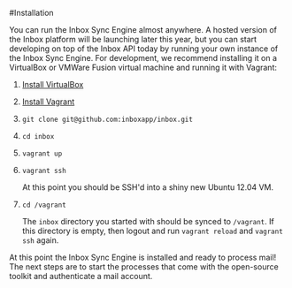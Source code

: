 #Installation

You can run the Inbox Sync Engine almost anywhere. A hosted version of the Inbox platform will be launching later this year, but you can start developing on top of the Inbox API today by running your own instance of the Inbox Sync Engine. For development, we recommend installing it on a VirtualBox or VMWare Fusion virtual machine and running it with Vagrant:

1. [Install VirtualBox](https://www.virtualbox.org/wiki/Downloads)

2. [Install Vagrant](http://www.vagrantup.com/downloads.html)

3. `git clone git@github.com:inboxapp/inbox.git`

4. `cd inbox`

5. `vagrant up`

6. `vagrant ssh`

    At this point you should be SSH'd into a shiny new Ubuntu 12.04 VM.

7. `cd /vagrant`

    The `inbox` directory you started with should be synced to `/vagrant`. If this directory is empty, then logout and run `vagrant reload` and `vagrant ssh` again.

At this point the Inbox Sync Engine is installed and ready to process mail! The next steps are to start the processes that come with the open-source toolkit and authenticate a mail account.